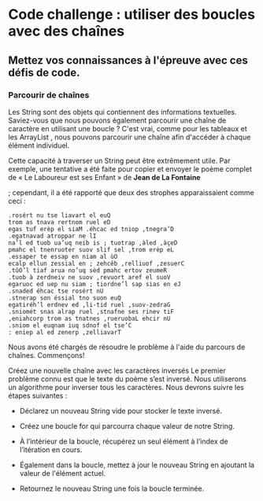 # Code challenge : utiliser des boucles avec des chaînes

## Mettez vos connaissances à l'épreuve avec ces défis de code.

### Parcourir de chaînes

Les String sont des objets qui contiennent des informations textuelles. Saviez-vous que nous pouvons également parcourir une chaîne de caractère en utilisant une boucle ? C'est vrai, comme pour les tableaux et les ArrayList  , nous pouvons parcourir une chaîne afin d'accéder à chaque élément individuel.

Cette capacité à traverser un String peut être extrêmement utile. Par exemple, une tentative a été faite pour copier et envoyer le poème complet de « Le Laboureur est ses Enfant » de **Jean de La Fontaine**

 ; cependant, il a été rapporté que deux des strophes apparaissaient comme ceci :

```
.rosért nu tse liavart el euQ
trom as tnava rertnom ruel eD
egas tuf erèp el siaM .éhcac ed tniop ,tnegra’D
.egatnavad atroppar ne lI
na’l ed tuob ua’uq neib is ; tuotrap ,àled ,àçeD
pmahc el tnenruoter suov slif sel ,trom erèp eL
.essaper te essap en niam al ùO
ecalp ellun zessial en ; zehcêb ,relliuof ,zesuerC
.tûO’l tiaf arua no’uq sèd pmahc ertov zeumeR
.tuob à zerdneiv ne suov ,revuort aref el suoV
egaruoc ed uep nu siam ; tiordne’l sap sias en eJ
.snaded éhcac tse rosért nU
.stnerap son éssial tno suon euQ
egatiréh’l erdnev ed ,li-tid ruel ,suov-zedraG
.sniomét snas alrap ruel ,stnafne ses rinev tiF
,eniahcorp trom as tnatnes ,rueruobaL ehcir nU
.sniom el euqnam iuq sdnof el tse’C
: eniep al ed zenerp ,zelliavarT
```

Nous avons été chargés de résoudre le problème à l'aide du parcours de chaînes. Commençons!

Créez une nouvelle chaîne avec les caractères inversés
Le premier problème connu est que le texte du poème s’est inversé. Nous utiliserons un algorithme pour inverser tous les caractères. Nous devrons suivre les étapes suivantes :

- Déclarez un nouveau String vide pour stocker le texte inversé.
  
- Créez une boucle for qui parcourra chaque valeur de notre String.
  
- À l’intérieur de la boucle, récupérez un seul élément à l’index de l’itération en cours.

- Également dans la boucle, mettez à jour le nouveau String en ajoutant la valeur de l'élément actuel.

- Retournez le nouveau String une fois la boucle terminée.
